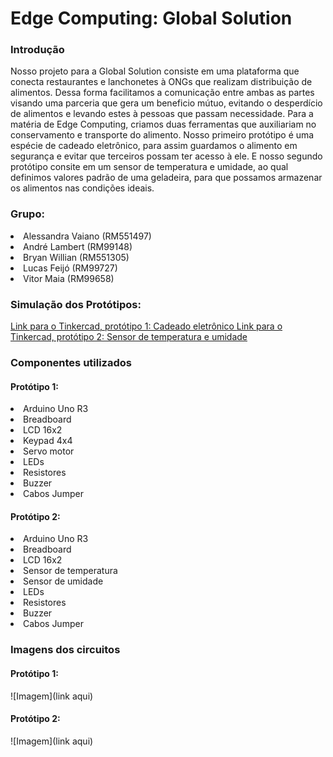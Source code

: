 # Edge Computing: Global Solution

### Introdução
Nosso projeto para a Global Solution consiste em uma plataforma que conecta restaurantes e lanchonetes à ONGs que realizam distribuição de alimentos. Dessa forma facilitamos a comunicação entre ambas as partes visando uma parceria que gera um beneficio mútuo, evitando o desperdício de alimentos e levando estes à pessoas que passam necessidade.
Para a matéria de Edge Computing, criamos duas ferramentas que auxiliariam no conservamento e transporte do alimento. Nosso primeiro protótipo é uma espécie de cadeado eletrônico, para assim guardamos o alimento em segurança e evitar que terceiros possam ter acesso à ele. E nosso segundo protótipo consite em um sensor de temperatura e umidade, ao qual definimos valores padrão de uma geladeira, para que possamos armazenar os alimentos nas condições ideais.

### Grupo:
<li>Alessandra Vaiano (RM551497)</li>  
<li>André Lambert (RM99148)</li>  
<li>Bryan Willian (RM551305)</li>
<li>Lucas Feijó (RM99727)</li>
<li>Vitor Maia (RM99658)</li>

### Simulação dos Protótipos:
[Link para o Tinkercad, protótipo 1: Cadeado eletrônico ](https://www.tinkercad.com/things/3DkYKhmh95o?sharecode=zEPBaPbX4RVJtKPyoWlMiWcNrTCX9IpiTXcwhGNdCd8)
[Link para o Tinkercad, protótipo 2: Sensor de temperatura e umidade](https://www.tinkercad.com/things/fMXz7fVefkP?sharecode=y_ysQKldC0dJEmXs4IzZEQ8vIxD9OkrLEqB6VJS0RAo)

### Componentes utilizados

#### Protótipo 1:
<li>Arduino Uno R3</li>
<li>Breadboard</li>
<li>LCD 16x2</li>
<li>Keypad 4x4</li>
<li>Servo motor</li>
<li>LEDs</li>
<li>Resistores</li>
<li>Buzzer</li>
<li>Cabos Jumper</li>

#### Protótipo 2:
<li>Arduino Uno R3</li>
<li>Breadboard</li>
<li>LCD 16x2</li>
<li>Sensor de temperatura</li>
<li>Sensor de umidade</li>
<li>LEDs</li>
<li>Resistores</li>
<li>Buzzer</li>
<li>Cabos Jumper</li>

### Imagens dos circuitos

#### Protótipo 1:
![Imagem](link aqui)

#### Protótipo 2:
![Imagem](link aqui)